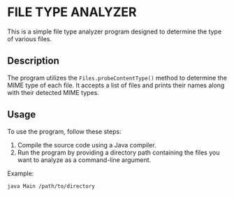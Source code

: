 # FILE TYPE ANALYZER

This is a simple file type analyzer program designed to determine the type of various files.

## Description

The program utilizes the `Files.probeContentType()` method to determine the MIME type of each file. It accepts a list of files and prints their names along with their detected MIME types.

## Usage

To use the program, follow these steps:
1. Compile the source code using a Java compiler.
2. Run the program by providing a directory path containing the files you want to analyze as a command-line argument.

Example:
```bash
java Main /path/to/directory